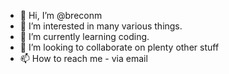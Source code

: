 - 👋 Hi, I’m @breconm
- 👀 I’m interested in many various things.
- 🌱 I’m currently learning coding.
- 💞️ I’m looking to collaborate on plenty other stuff
- 📫 How to reach me - via email
